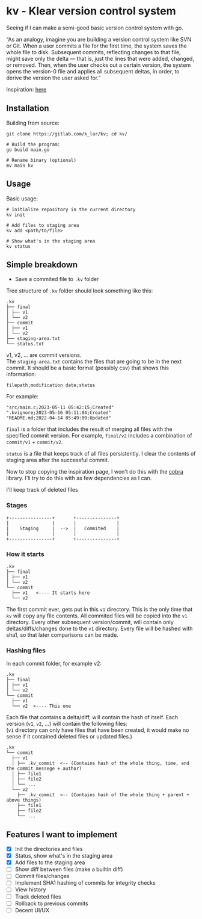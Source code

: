 # kv - Klear version control system

Seeing if I can make a semi-good basic version control system with go.

“As an analogy, imagine you are building a version control system like SVN or Git.
When a user commits a file for the first time, the system saves the whole file to disk.
Subsequent commits, reflecting changes to that file, might save only the delta — that is,
just the lines that were added, changed, or removed. Then, when the user checks out a certain
version, the system opens the version-0 file and applies all subsequent deltas, in order, to
derive the version the user asked for.”

Inspiration:
[here](https://levelup.gitconnected.com/how-was-i-build-a-version-control-system-vcs-using-pure-go-83ec8ec5d4f4)

## Installation

Building from source:
```console
git clone https://gitlab.com/k_lar/kv; cd kv/

# Build the program:
go build main.go

# Rename binary (optional)
mv main kv
```

## Usage

Basic usage:
```
# Initialize repository in the current directory
kv init

# Add files to staging area
kv add <path/to/file>

# Show what's in the staging area
kv status
```

## Simple breakdown

- Save a commited file to `.kv` folder

Tree structure of `.kv` folder should look something like this:
```
.kv
├── final
│ ├── v1
│ └── v2
├── commit
│ ├── v1
│ └── v2
├── staging-area.txt
└── status.txt
```

v1, v2, ... are commit versions.  
The `staging-area.txt` contains the files that are going to be in the next commit.
It should be a basic format (possibly csv) that shows this information:  
```
filepath;modification date;status
```

For example:
```
"src/main.c;2023-05-11 05:42:15;Created"
".kvignore;2023-05-16 05:11:04;Created"
"README.md;2022-04-14 05:49:09;Updated"
```

`final` is a folder that includes the result of merging all files with the specified
commit version. For example, `final/v2` includes a combination of `commit/v1` + `commit/v2`.

`status` is a file that keeps track of all files persistently. I clear the
contents of staging area after the successful commit.

Now to stop copying the inspiration page, I won't do this with the [cobra](https://github.com/spf13/cobra)
library. I'll try to do this with as few dependencies as I can. 

I'll keep track of deleted files

### Stages

```
+----------------+       +---------------+
|                |       |               |
|    Staging     |  -->  |   Commited    |
|                |       |               |
+----------------+       +---------------+
```

### How it starts

```
.kv
├── final
│ ├── v1
│ └── v2
└── commit
  ├── v1   <---- It starts here
  └── v2
```

The first commit ever, gets put in this `v1` directory. This is the only time that `kv`
will copy any file contents. All commited files will be copied into the `v1` directory.
Every other subsequent version/commit, will contain only deltas/diffs/changes done to the
`v1` directory. Every file will be hashed with sha1, so that later comparisons can be made.

### Hashing files

In each commit folder, for example v2:
```
.kv
├── final
│ ├── v1
│ └── v2
└── commit
  ├── v1
  └── v2  <---- This one
```

Each file that contains a delta/diff, will contain the hash of itself.
Each version (`v1`, `v2`, ...) will contain the following files:  
(`v1` directory can only have files that have been created, it would make no sense if it contained
deleted files or updated files.)
```
.kv
└── commit
  ├── v1
  │ ├── .kv_commit  <-- (Contains hash of the whole thing, time, and the commit messege + author)
  │ ├── file1
  │ ├── file2
  │ └── ...
  └── v2
    ├── .kv_commit  <-- (Contains hash of the whole thing + parent + above things)
    ├── file1
    ├── file2
    └── ...
```

## Features I want to implement

- [X] Init the directories and files
- [X] Status, show what's in the staging area
- [X] Add files to the staging area
- [ ] Show diff between files (make a builtin diff)
- [ ] Commit files/changes
- [ ] Implement SHA1 hashing of commits for integrity checks
- [ ] View history
- [ ] Track deleted files
- [ ] Rollback to previous commits
- [ ] Decent UI/UX
